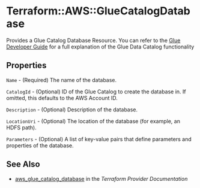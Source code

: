 # Terraform::AWS::GlueCatalogDatabase

Provides a Glue Catalog Database Resource. You can refer to the [Glue Developer Guide](http://docs.aws.amazon.com/glue/latest/dg/populate-data-catalog.html) for a full explanation of the Glue Data Catalog functionality

## Properties

`Name` - (Required) The name of the database.

`CatalogId` - (Optional) ID of the Glue Catalog to create the database in. If omitted, this defaults to the AWS Account ID.

`Description` - (Optional) Description of the database.

`LocationUri` - (Optional) The location of the database (for example, an HDFS path).

`Parameters` - (Optional) A list of key-value pairs that define parameters and properties of the database.


## See Also

* [aws_glue_catalog_database](https://www.terraform.io/docs/providers/aws/r/glue_catalog_database.html) in the _Terraform Provider Documentation_